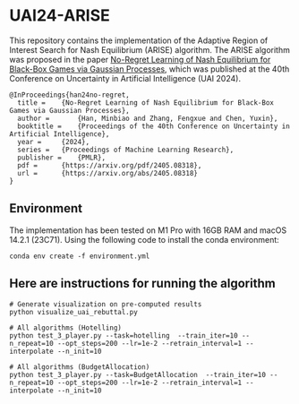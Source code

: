 # UAI24-ARISE

This repository contains the implementation of the Adaptive Region of Interest Search for Nash Equilibrium (ARISE) algorithm. The ARISE algorithm was proposed in the paper [No-Regret Learning of Nash Equilibrium for Black-Box Games via Gaussian Processes](https://arxiv.org/abs/2405.08318), which was published at the 40th Conference on Uncertainty in Artificial Intelligence (UAI 2024).

```
@InProceedings{han24no-regret,
  title = 	 {No-Regret Learning of Nash Equilibrium for Black-Box Games via Gaussian Processes},
  author =       {Han, Minbiao and Zhang, Fengxue and Chen, Yuxin},
  booktitle = 	 {Proceedings of the 40th Conference on Uncertainty in Artificial Intelligence},
  year = 	 {2024},
  series = 	 {Proceedings of Machine Learning Research},
  publisher =    {PMLR},
  pdf = 	 {https://arxiv.org/pdf/2405.08318},
  url = 	 {https://arxiv.org/abs/2405.08318}
}
```

## Environment

The implementation has been tested on M1 Pro with 16GB RAM and macOS 14.2.1 (23C71). Using the following code to install the conda environment:

```shell
conda env create -f environment.yml
```

## Here are instructions for running the algorithm

```shell
# Generate visualization on pre-computed results 
python visualize_uai_rebuttal.py

# All algorithms (Hotelling)
python test_3_player.py --task=hotelling  --train_iter=10 --n_repeat=10 --opt_steps=200 --lr=1e-2 --retrain_interval=1 --interpolate --n_init=10

# All algorithms (BudgetAllocation)
python test_3_player.py --task=BudgetAllocation  --train_iter=10 --n_repeat=10 --opt_steps=200 --lr=1e-2 --retrain_interval=1 --interpolate --n_init=10
```

